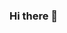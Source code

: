 ### Hi there 👋



<!--
**cabralwilliams/cabralwilliams** is a ✨ _special_ ✨ repository because its `README.md` (this file) appears on your GitHub profile.

Here are some ideas to get you started:

- 🔭 I’m currently working on ...
- 🌱 I’m currently learning ...
- 👯 I’m looking to collaborate on ...
- 🤔 I’m looking for help with ...
- 💬 Ask me about ...
- 📫 How to reach me: cabral.williams@gmail.com
- 😄 Pronouns: ...
- ⚡ Fun fact: ...
[![Anurag's GitHub stats](https://github-readme-stats.vercel.app/api?username=cabralwilliams)](https://github.com/anuraghazra/github-readme-stats)
-->
